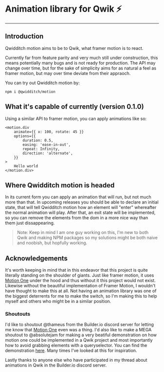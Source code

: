 # Animation library for Qwik ⚡️
---
## Introduction

Qwidditch motion aims to be to Qwik, what framer motion is to react.

Currently far from feature parity and very much still under construction, this means potentially many bugs and is not ready for production.
The API may change over time, but for the sake of simplicity aims for as natural a feel as framer motion, but may over time deviate from their appraoch.

You can try out Qwidditch motion by:

```
npm i @qwidditch/motion
```

## What it's capable of currently (version 0.1.0)

Using a similar API to framer motion, you can apply animations like so:

```
<motion.div
    animate={{ x: 100, rotate: 45 }}
    options={{
        duration: 0.5,
        easing: 'ease-in-out',
        repeat: Infinity,
        direction: 'alternate',
    }}
>
    Hello world
</motion.div>
```


## Where Qwidditch motion is headed

In its current form you can apply an animation that will run, but not much more than that. In upcoming releases you should be able to declare an initial state, that will tell Qwidditch motion how an element will "enter" whereafter the normal animation will play.
After that, an exit state will be implemented, so you can remove the elements from the dom in a more nice way than them just dissappearing.


> Note: Keep in mind I am one guy working on this, I'm new to both Qwik and making NPM packages so my solutions might be both naive and noobish, but hopfully working.

## Acknowledgements
It's worth keeping in mind that in this endeavor that this project is quite literally standing on the shoulder of giants. Just like framer motion, it uses [Motion One](https://motion.dev/) under the hood and thus without it this project would not exist. Likewise without the beautiful implementation of Framer Motion, I wouldn't have thought to make this at all.
Not having an animation library was one of the biggest deterrents for me to make the switch, so I'm making this to help myself and others who might be in a similar position.

### Shoutouts
I'd like to shoutout @thameus from the Builder.io discord server for letting me know that [Motion One](https://motion.dev/) even was a thing.
I'd also like to make a MEGA shoutout to @absolutejam for making a very beatiful demonstration on how motion one could be implemented in a Qwik project and most importantly how to avoid grabbing elements with a queryselector. You can find the demonstration [here](https://stackblitz.com/edit/github-ksmwra-2nfrgz?file=src%2Froutes%2Findex.tsx). Many times I've looked at this for inspiration.

Lastly thanks to anyone else who have participated in my thread about animations in Qwik in the Builder.io discord server.
